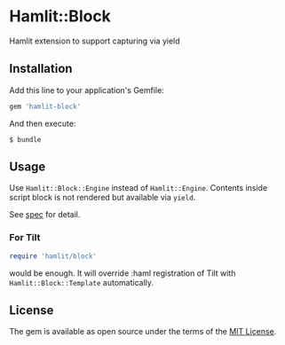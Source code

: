 # Hamlit::Block

Hamlit extension to support capturing via yield

## Installation

Add this line to your application's Gemfile:

```ruby
gem 'hamlit-block'
```

And then execute:

    $ bundle

## Usage

Use `Hamlit::Block::Engine` instead of `Hamlit::Engine`. Contents inside script block is not rendered but available via `yield`.

See [spec](spec/hamlit/block_spec.rb) for detail.

### For Tilt

```rb
require 'hamlit/block'
```

would be enough. It will override :haml registration of Tilt with `Hamlit::Block::Template` automatically.

## License

The gem is available as open source under the terms of the [MIT License](http://opensource.org/licenses/MIT).
